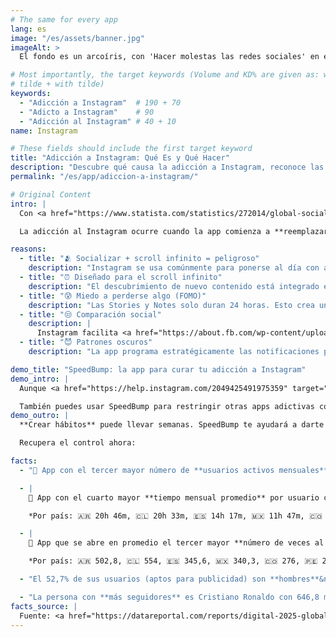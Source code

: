 ```yaml
---
# The same for every app
lang: es
image: "/es/assets/banner.jpg"
imageAlt: >
  El fondo es un arcoíris, con 'Hacer molestas las redes sociales' en el centro usando la fuente Comic Sans, y un gato mal dibujado en la esquina superior derecha. Hace referencia al meme de internet 'graphic design is my passion'.

# Most importantly, the target keywords (Volume and KD% are given as: without
# tilde + with tilde)
keywords:
  - "Adicción a Instagram"  # 190 + 70
  - "Adicto a Instagram"    # 90
  - "Adicción al Instagram" # 40 + 10
name: Instagram

# These fields should include the first target keyword
title: "Adicción a Instagram: Qué Es y Qué Hacer"
description: "Descubre qué causa la adicción a Instagram, reconoce las señales de alerta con nuestro test y aprende a superar las estadísticas con la app SpeedBump"
permalink: "/es/app/adiccion-a-instagram/"

# Original Content
intro: |
  Con <a href="https://www.statista.com/statistics/272014/global-social-networks-ranked-by-number-of-users/" target="_blank">2 mil millones de usuarios en todo el mundo</a>, Instagram es especialmente fácil de usar excesivamente. Esta app puede ser esencial para mantenerte al día con amigos y familia, pero es demasiado fácil perder la noción del tiempo.

  La adicción al Instagram ocurre cuando la app comienza a **reemplazar tus actividades normales** como salir con amigos o disfrutar de tus hobbies. No es blanco o negro; puedes estar enganchado de forma leve, moderada o severa.

reasons:
  - title: "🫂 Socializar + scroll infinito = peligroso"
    description: "Instagram se usa comúnmente para ponerse al día con amigos a través de Stories o mensajes. Quizás quieras saludar a un viejo amigo pero acabes atrapado una hora haciendo scroll."
  - title: "⏰ Diseñado para el scroll infinito"
    description: "El descubrimiento de nuevo contenido está integrado en cada parte de la app: tu feed de amigos, búsquedas o incluso en mensajes. Esto hace que sea fácil olvidar lo que realmente querías hacer cuando abriste Instagram."
  - title: "😰 Miedo a perderse algo (FOMO)"
    description: "Las Stories y Notes solo duran 24 horas. Esto crea una urgencia por revisar la app regularmente, ¡o te lo perderás!"
  - title: "😒 Comparación social"
    description: |
      Instagram facilita <a href="https://about.fb.com/wp-content/uploads/2021/09/Instagram-Teen-Annotated-Research-Deck-1.pdf" target="_blank">compararte con otros</a> de manera poco saludable, lo que puede provocar problemas de imagen corporal.
  - title: "😈 Patrones oscuros"
    description: "La app programa estratégicamente las notificaciones para devolverte al scroll. Pero si las desactivas, podrías perderte mensajes de amigos."

demo_title: "SpeedBump: la app para curar tu adicción a Instagram"
demo_intro: |
  Aunque <a href="https://help.instagram.com/2049425491975359" target="_blank">Instagram tiene funciones integradas para controlar el tiempo de pantalla</a>, no son las más efectivas. En su lugar, prueba la app SpeedBump. No tiene **conflictos de intereses** y hace posible **dejarlo progresivamente**, ya que parar de golpe puede aumentar los síntomas de abstinencia.

  También puedes usar SpeedBump para restringir otras apps adictivas como [TikTok](/es/app/adiccion-a-tiktok/), YouTube o Twitter. Así es como funciona:
demo_outro: |
  **Crear hábitos** puede llevar semanas. SpeedBump te ayudará a darte cuenta cuando llevas demasiado tiempo en Instagram y confirmar que eres tú quien quiere abrirlo y **no tu memoria muscular**.

  Recupera el control ahora:

facts:
  - "🥉 App con el tercer mayor número de **usuarios activos mensuales** con 2 mil millones, por detrás de YouTube y Facebook."

  - |
    🏅 App con el cuarto mayor **tiempo mensual promedio** por usuario con 16 horas 13 minutos, por detrás de Facebook, YouTube y TikTok.

    *Por país: 🇦🇷 20h 46m, 🇨🇱 20h 33m, 🇪🇸 14h 17m, 🇲🇽 11h 47m, 🇨🇴 9h 59m, 🇵🇪 8h 01m*

  - |
    🥉 App que se abre en promedio el tercer mayor **número de veces al mes** con 331,8, por detrás de TikTok y WhatsApp.

    *Por país: 🇦🇷 502,8, 🇨🇱 554, 🇪🇸 345,6, 🇲🇽 340,3, 🇨🇴 276, 🇵🇪 212,9*

  - "El 52,7% de sus usuarios (aptos para publicidad) son **hombres**&nbsp;♂️, comparado con el 47,3% de **mujeres**&nbsp;♀️."

  - "La persona con **más seguidores** es Cristiano Ronaldo con 646,8 millones."
facts_source: |
  Fuente: <a href="https://datareportal.com/reports/digital-2025-global-overview-report" target="_blank">DataReportal - Digital 2025: Global Overview Report</a>.
---
```

